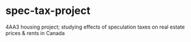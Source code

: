 # spec-tax-project
4AA3 housing project; studying effects of speculation taxes on real estate prices &amp; rents in Canada

